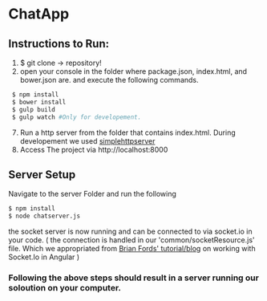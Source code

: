 # ChatApp
## Instructions to Run:
1. $ git clone -> repository!
2. open your console in the folder where package.json, index.html, and bower.json are. and execute the following commands.
```bash
 $ npm install
 $ bower install
 $ gulp build
 $ gulp watch #Only for developement.
```

7. Run a http server from the folder that contains index.html. During developement we used [simplehttpserver](https://www.npmjs.com/package/simplehttpserver)
8. Access The project via http://localhost:8000

## Server Setup
Navigate to the server Folder and run the following
```bash
$ npm install
$ node chatserver.js
```
the socket server is now running and can be connected to via socket.io in your code. ( the connection is handled in our 'common/socketResource.js' file. Which we appropriated from [Brian Fords' tutorial/blog](http://briantford.com/blog/angular-socket-io) on working with Socket.Io in Angular )

### Following the above steps should result in a server running our soloution on your computer.
